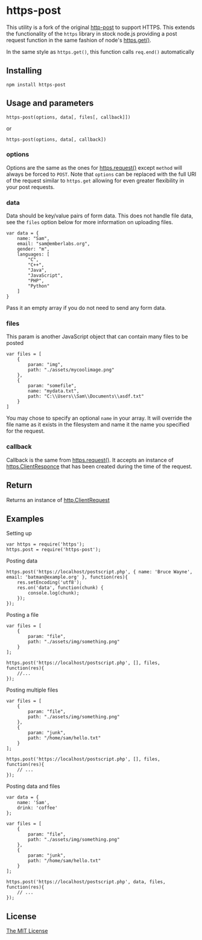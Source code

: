 # https-post

This utility is a fork of the original [http-post](https://github.com/samt/http-post) to support HTTPS.
This extends the functionality of the `https` library in stock node.js
providing a post request function in the same fashion of node's [https.get()](https://nodejs.org/api/https.html#https_https_get_options_callback).

In the same style as `https.get()`, this function calls `req.end()` automatically

## Installing

	npm install https-post

## Usage and parameters

	https-post(options, data[, files[, callback]])

or

	https-post(options, data[, callback])

### options

Options are the same as the ones for [https.request()](https://nodejs.org/api/https.html#https_https_get_options_callback)
except `method` will always be forced to `POST`. Note that `options` can be
replaced with the full URI of the request similar to `https.get` allowing for
even greater flexibility in your post requests.

### data

Data should be key/value pairs of form data. This does not handle file data,
see the `files` option below for more information on uploading files.

	var data = {
		name: "Sam",
		email: "sam@emberlabs.org",
		gender: "m",
		languages: [
			"C",
			"C++",
			"Java",
			"JavaScript",
			"PHP",
			"Python"
		]
	}

Pass it an empty array if you do not need to send any form data.

### files

This param is another JavaScript object that can contain many files to be posted

	var files = [
		{
			param: "img",
			path: "./assets/mycoolimage.png"
		},
		{
			param: "somefile",
			name: "mydata.txt",
			path: "C:\\Users\\Sam\\Documents\\asdf.txt"
		}
	]

You may chose to specify an optional `name` in your array. It will override the
file name as it exists in the filesystem and name it the name you specified for
the request.

### callback

Callback is the same from [https.request()](https://nodejs.org/api/https.html#https_https_get_options_callback).
It accepts an instance of [https.ClientResponce](http://nodejs.org/api/http.html#http_http_clientresponse)
that has been created during the time of the request.

## Return

Returns an instance of [http.ClientRequest](http://nodejs.org/api/http.html#http_class_http_clientrequest)

## Examples

Setting up

	var https = require('https');
	https.post = require('https-post');

Posting data

	https.post('https://localhost/postscript.php', { name: 'Bruce Wayne', email: 'batman@example.org' }, function(res){
		res.setEncoding('utf8');
		res.on('data', function(chunk) {
			console.log(chunk);
		});
	});

Posting a file

	var files = [
		{
			param: "file",
			path: "./assets/img/something.png"
		}
	];
	
	https.post('https://localhost/postscript.php', [], files, function(res){
		//...
	});

Posting multiple files

	var files = [
		{
			param: "file",
			path: "./assets/img/something.png"
		},
		{
			param: "junk",
			path: "/home/sam/hello.txt"
		}
	];
	
	https.post('https://localhost/postscript.php', [], files, function(res){
		// ...
	});

Posting data and files

	var data = {
		name: 'Sam',
		drink: 'coffee'
	};
	
	var files = [
		{
			param: "file",
			path: "./assets/img/something.png"
		},
		{
			param: "junk",
			path: "/home/sam/hello.txt"
		}
	];
	
	https.post('https://localhost/postscript.php', data, files, function(res){
		// ...
	});

## License

[The MIT License](http://opensource.org/licenses/mit-license.php)
